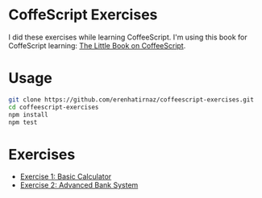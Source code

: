 # CoffeScript Exercises
I did these exercises while learning CoffeeScript. I'm using this book for
CoffeScript learning: [The Little Book on CoffeeScript](https://www.goodreads.com/book/show/13506289-the-little-book-on-coffeescript).

# Usage
```sh
git clone https://github.com/erenhatirnaz/coffeescript-exercises.git
cd coffeescript-exercises
npm install
npm test
```

# Exercises
* [Exercise 1: Basic Calculator](exercise-1/)
* [Exercise 2: Advanced Bank System](exercise-2/)
